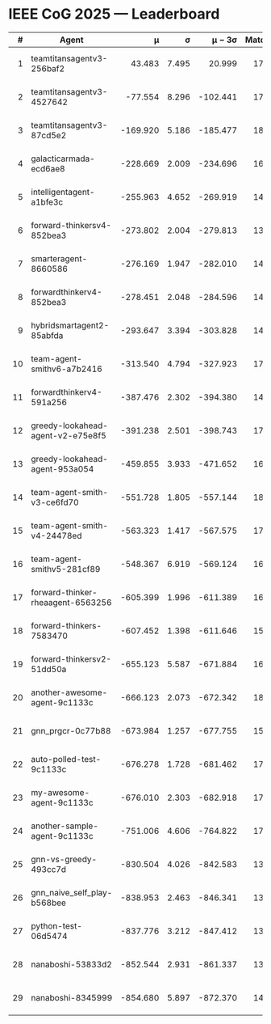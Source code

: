 # IEEE CoG 2025 — Leaderboard

| # | Agent | μ | σ | μ − 3σ | Matches | Updated |
|---:|---|---:|---:|---:|---:|---|
| 1 | teamtitansagentv3-256baf2 | 43.483 | 7.495 | 20.999 | 17356 | 2025-08-24 01:15 |
| 2 | teamtitansagentv3-4527642 | -77.554 | 8.296 | -102.441 | 17050 | 2025-08-24 01:15 |
| 3 | teamtitansagentv3-87cd5e2 | -169.920 | 5.186 | -185.477 | 18206 | 2025-08-24 01:15 |
| 4 | galacticarmada-ecd6ae8 | -228.669 | 2.009 | -234.696 | 16000 | 2025-08-24 01:15 |
| 5 | intelligentagent-a1bfe3c | -255.963 | 4.652 | -269.919 | 14616 | 2025-08-24 01:15 |
| 6 | forward-thinkersv4-852bea3 | -273.802 | 2.004 | -279.813 | 13949 | 2025-08-24 01:15 |
| 7 | smarteragent-8660586 | -276.169 | 1.947 | -282.010 | 14558 | 2025-08-24 01:15 |
| 8 | forwardthinkerv4-852bea3 | -278.451 | 2.048 | -284.596 | 14071 | 2025-08-24 01:15 |
| 9 | hybridsmartagent2-85abfda | -293.647 | 3.394 | -303.828 | 14606 | 2025-08-24 01:15 |
| 10 | team-agent-smithv6-a7b2416 | -313.540 | 4.794 | -327.923 | 17160 | 2025-08-24 01:15 |
| 11 | forwardthinkerv4-591a256 | -387.476 | 2.302 | -394.380 | 14320 | 2025-08-24 01:15 |
| 12 | greedy-lookahead-agent-v2-e75e8f5 | -391.238 | 2.501 | -398.743 | 17388 | 2025-08-24 01:15 |
| 13 | greedy-lookahead-agent-953a054 | -459.855 | 3.933 | -471.652 | 16108 | 2025-08-24 01:15 |
| 14 | team-agent-smith-v3-ce6fd70 | -551.728 | 1.805 | -557.144 | 18242 | 2025-08-24 01:15 |
| 15 | team-agent-smith-v4-24478ed | -563.323 | 1.417 | -567.575 | 17662 | 2025-08-24 01:15 |
| 16 | team-agent-smithv5-281cf89 | -548.367 | 6.919 | -569.124 | 16840 | 2025-08-24 01:15 |
| 17 | forward-thinker-rheaagent-6563256 | -605.399 | 1.996 | -611.389 | 16368 | 2025-08-24 01:15 |
| 18 | forward-thinkers-7583470 | -607.452 | 1.398 | -611.646 | 15840 | 2025-08-24 01:15 |
| 19 | forward-thinkersv2-51dd50a | -655.123 | 5.587 | -671.884 | 16508 | 2025-08-24 01:15 |
| 20 | another-awesome-agent-9c1133c | -666.123 | 2.073 | -672.342 | 18140 | 2025-08-24 01:15 |
| 21 | gnn_prgcr-0c77b88 | -673.984 | 1.257 | -677.755 | 15420 | 2025-08-24 01:15 |
| 22 | auto-polled-test-9c1133c | -676.278 | 1.728 | -681.462 | 17820 | 2025-08-24 01:15 |
| 23 | my-awesome-agent-9c1133c | -676.010 | 2.303 | -682.918 | 17200 | 2025-08-24 01:15 |
| 24 | another-sample-agent-9c1133c | -751.006 | 4.606 | -764.822 | 17360 | 2025-08-24 01:15 |
| 25 | gnn-vs-greedy-493cc7d | -830.504 | 4.026 | -842.583 | 13860 | 2025-08-24 01:15 |
| 26 | gnn_naive_self_play-b568bee | -838.953 | 2.463 | -846.341 | 13620 | 2025-08-24 01:15 |
| 27 | python-test-06d5474 | -837.776 | 3.212 | -847.412 | 13870 | 2025-08-24 01:15 |
| 28 | nanaboshi-53833d2 | -852.544 | 2.931 | -861.337 | 13300 | 2025-08-24 01:15 |
| 29 | nanaboshi-8345999 | -854.680 | 5.897 | -872.370 | 14310 | 2025-08-24 01:15 |
